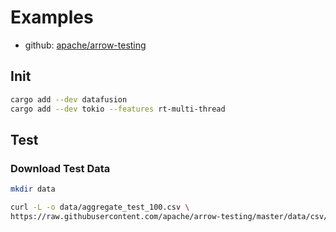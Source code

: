 # Examples

- github: [apache/arrow-testing](https://github.com/apache/arrow-testing)

## Init

```bash
cargo add --dev datafusion
cargo add --dev tokio --features rt-multi-thread
```

## Test

### Download Test Data

```bash
mkdir data
```

```bash
curl -L -o data/aggregate_test_100.csv \
https://raw.githubusercontent.com/apache/arrow-testing/master/data/csv/aggregate_test_100.csv
```

